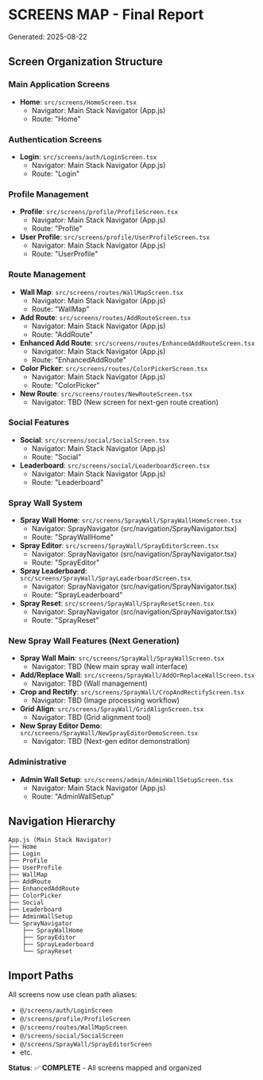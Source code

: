 # SCREENS MAP - Final Report
Generated: 2025-08-22

## Screen Organization Structure

### Main Application Screens
- **Home**: `src/screens/HomeScreen.tsx`
  - Navigator: Main Stack Navigator (App.js)
  - Route: "Home"

### Authentication Screens
- **Login**: `src/screens/auth/LoginScreen.tsx`
  - Navigator: Main Stack Navigator (App.js)
  - Route: "Login"

### Profile Management
- **Profile**: `src/screens/profile/ProfileScreen.tsx`
  - Navigator: Main Stack Navigator (App.js)
  - Route: "Profile"
- **User Profile**: `src/screens/profile/UserProfileScreen.tsx`
  - Navigator: Main Stack Navigator (App.js)
  - Route: "UserProfile"

### Route Management
- **Wall Map**: `src/screens/routes/WallMapScreen.tsx`
  - Navigator: Main Stack Navigator (App.js)
  - Route: "WallMap"
- **Add Route**: `src/screens/routes/AddRouteScreen.tsx`
  - Navigator: Main Stack Navigator (App.js)
  - Route: "AddRoute"
- **Enhanced Add Route**: `src/screens/routes/EnhancedAddRouteScreen.tsx`
  - Navigator: Main Stack Navigator (App.js)
  - Route: "EnhancedAddRoute"
- **Color Picker**: `src/screens/routes/ColorPickerScreen.tsx`
  - Navigator: Main Stack Navigator (App.js)
  - Route: "ColorPicker"
- **New Route**: `src/screens/routes/NewRouteScreen.tsx`
  - Navigator: TBD (New screen for next-gen route creation)

### Social Features
- **Social**: `src/screens/social/SocialScreen.tsx`
  - Navigator: Main Stack Navigator (App.js)
  - Route: "Social"
- **Leaderboard**: `src/screens/social/LeaderboardScreen.tsx`
  - Navigator: Main Stack Navigator (App.js)
  - Route: "Leaderboard"

### Spray Wall System
- **Spray Wall Home**: `src/screens/SprayWall/SprayWallHomeScreen.tsx`
  - Navigator: SprayNavigator (src/navigation/SprayNavigator.tsx)
  - Route: "SprayWallHome"
- **Spray Editor**: `src/screens/SprayWall/SprayEditorScreen.tsx`
  - Navigator: SprayNavigator (src/navigation/SprayNavigator.tsx)
  - Route: "SprayEditor"
- **Spray Leaderboard**: `src/screens/SprayWall/SprayLeaderboardScreen.tsx`
  - Navigator: SprayNavigator (src/navigation/SprayNavigator.tsx)
  - Route: "SprayLeaderboard"
- **Spray Reset**: `src/screens/SprayWall/SprayResetScreen.tsx`
  - Navigator: SprayNavigator (src/navigation/SprayNavigator.tsx)
  - Route: "SprayReset"

### New Spray Wall Features (Next Generation)
- **Spray Wall Main**: `src/screens/SprayWall/SprayWallScreen.tsx`
  - Navigator: TBD (New main spray wall interface)
- **Add/Replace Wall**: `src/screens/SprayWall/AddOrReplaceWallScreen.tsx`
  - Navigator: TBD (Wall management)
- **Crop and Rectify**: `src/screens/SprayWall/CropAndRectifyScreen.tsx`
  - Navigator: TBD (Image processing workflow)
- **Grid Align**: `src/screens/SprayWall/GridAlignScreen.tsx`
  - Navigator: TBD (Grid alignment tool)
- **New Spray Editor Demo**: `src/screens/SprayWall/NewSprayEditorDemoScreen.tsx`
  - Navigator: TBD (Next-gen editor demonstration)

### Administrative
- **Admin Wall Setup**: `src/screens/admin/AdminWallSetupScreen.tsx`
  - Navigator: Main Stack Navigator (App.js)
  - Route: "AdminWallSetup"

## Navigation Hierarchy

```
App.js (Main Stack Navigator)
├── Home
├── Login
├── Profile
├── UserProfile
├── WallMap
├── AddRoute
├── EnhancedAddRoute
├── ColorPicker
├── Social
├── Leaderboard
├── AdminWallSetup
└── SprayNavigator
    ├── SprayWallHome
    ├── SprayEditor
    ├── SprayLeaderboard
    └── SprayReset
```

## Import Paths
All screens now use clean path aliases:
- `@/screens/auth/LoginScreen`
- `@/screens/profile/ProfileScreen`
- `@/screens/routes/WallMapScreen`
- `@/screens/social/SocialScreen`
- `@/screens/SprayWall/SprayEditorScreen`
- etc.

**Status**: ✅ **COMPLETE** - All screens mapped and organized
